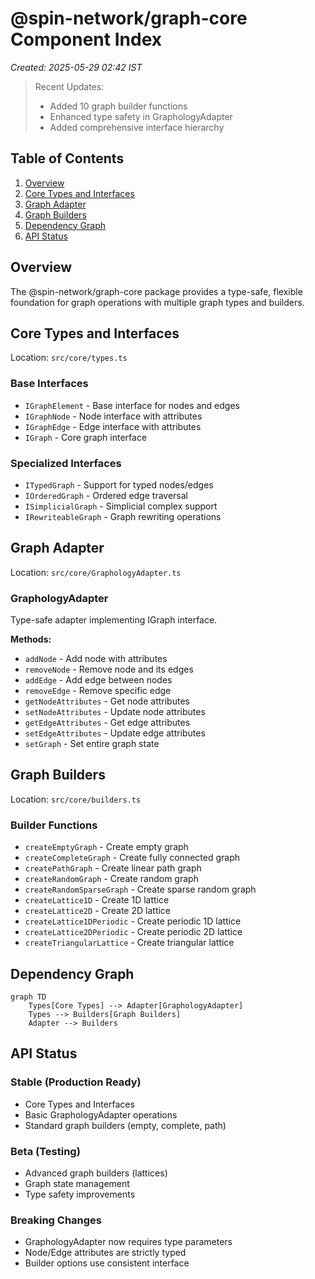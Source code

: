 # @spin-network/graph-core Component Index

*Created: 2025-05-29 02:42 IST*

> Recent Updates:
> - Added 10 graph builder functions
> - Enhanced type safety in GraphologyAdapter
> - Added comprehensive interface hierarchy

## Table of Contents
1. [Overview](#overview)
2. [Core Types and Interfaces](#core-types-and-interfaces)
3. [Graph Adapter](#graph-adapter)
4. [Graph Builders](#graph-builders)
5. [Dependency Graph](#dependency-graph)
6. [API Status](#api-status)

## Overview
The @spin-network/graph-core package provides a type-safe, flexible foundation for graph operations with multiple graph types and builders.

## Core Types and Interfaces
Location: `src/core/types.ts`

### Base Interfaces
- `IGraphElement` - Base interface for nodes and edges
- `IGraphNode` - Node interface with attributes
- `IGraphEdge` - Edge interface with attributes
- `IGraph` - Core graph interface

### Specialized Interfaces
- `ITypedGraph` - Support for typed nodes/edges
- `IOrderedGraph` - Ordered edge traversal
- `ISimplicialGraph` - Simplicial complex support
- `IRewriteableGraph` - Graph rewriting operations

## Graph Adapter
Location: `src/core/GraphologyAdapter.ts`

### GraphologyAdapter
Type-safe adapter implementing IGraph interface.

**Methods:**
- `addNode` - Add node with attributes
- `removeNode` - Remove node and its edges
- `addEdge` - Add edge between nodes
- `removeEdge` - Remove specific edge
- `getNodeAttributes` - Get node attributes
- `setNodeAttributes` - Update node attributes
- `getEdgeAttributes` - Get edge attributes
- `setEdgeAttributes` - Update edge attributes
- `setGraph` - Set entire graph state

## Graph Builders
Location: `src/core/builders.ts`

### Builder Functions
- `createEmptyGraph` - Create empty graph
- `createCompleteGraph` - Create fully connected graph
- `createPathGraph` - Create linear path graph
- `createRandomGraph` - Create random graph
- `createRandomSparseGraph` - Create sparse random graph
- `createLattice1D` - Create 1D lattice
- `createLattice2D` - Create 2D lattice
- `createLattice1DPeriodic` - Create periodic 1D lattice
- `createLattice2DPeriodic` - Create periodic 2D lattice
- `createTriangularLattice` - Create triangular lattice

## Dependency Graph
```mermaid
graph TD
    Types[Core Types] --> Adapter[GraphologyAdapter]
    Types --> Builders[Graph Builders]
    Adapter --> Builders
```

## API Status

### Stable (Production Ready)
- Core Types and Interfaces
- Basic GraphologyAdapter operations
- Standard graph builders (empty, complete, path)

### Beta (Testing)
- Advanced graph builders (lattices)
- Graph state management
- Type safety improvements

### Breaking Changes
- GraphologyAdapter now requires type parameters
- Node/Edge attributes are strictly typed
- Builder options use consistent interface